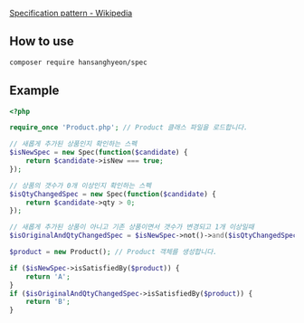 [Specification pattern - Wikipedia](https://en.wikipedia.org/wiki/Specification_pattern#TypeScript) 

## How to use

```sh
composer require hansanghyeon/spec
```

## Example

```php
<?php

require_once 'Product.php'; // Product 클래스 파일을 로드합니다.

// 새롭게 추가된 상품인지 확인하는 스펙
$isNewSpec = new Spec(function($candidate) {
    return $candidate->isNew === true;
});

// 상품의 갯수가 0개 이상인지 확인하는 스펙
$isQtyChangedSpec = new Spec(function($candidate) {
    return $candidate->qty > 0;
});

// 새롭게 추가된 상품이 아니고 기존 상품이면서 갯수가 변경되고 1개 이상일때
$isOriginalAndQtyChangedSpec = $isNewSpec->not()->and($isQtyChangedSpec);

$product = new Product(); // Product 객체를 생성합니다.

if ($isNewSpec->isSatisfiedBy($product)) {
    return 'A';
}
if ($isOriginalAndQtyChangedSpec->isSatisfiedBy($product)) {
    return 'B';
}
```
